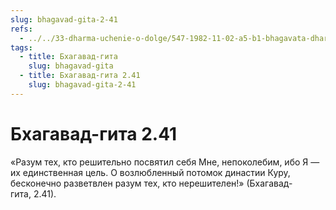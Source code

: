 ```yaml
---
slug: bhagavad-gita-2-41
refs:
  - ../../33-dharma-uchenie-o-dolge/547-1982-11-02-a5-b1-bhagavata-dharma-osnovana-na-vlechenii-k-absolyutnomu-tsentru-krasote-i-lyubvi.md
tags:
  - title: Бхагавад-гита
    slug: bhagavad-gita
  - title: Бхагавад-гита 2.41
    slug: bhagavad-gita-2-41
---
```


# Бхагавад-гита 2.41

«Разум тех, кто решительно посвятил себя Мне, непоколебим, ибо Я — их единственная цель. О возлюбленный потомок династии Куру, бесконечно разветвлен разум тех, кто нерешителен!» (Бхагавад-гита, 2.41).

